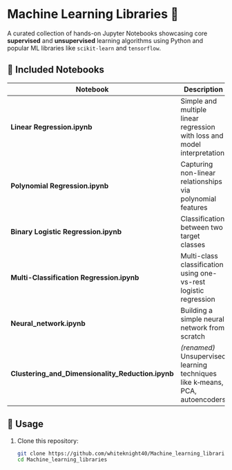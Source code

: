 # Machine Learning Libraries 🌟

A curated collection of hands-on Jupyter Notebooks showcasing core **supervised** and **unsupervised** learning algorithms using Python and popular ML libraries like `scikit-learn` and `tensorflow`.

## 📂 Included Notebooks

| Notebook | Description |
|---------|-------------|
| **Linear Regression.ipynb** | Simple and multiple linear regression with loss and model interpretation |
| **Polynomial Regression.ipynb** | Capturing non-linear relationships via polynomial features |
| **Binary Logistic Regression.ipynb** | Classification between two target classes |
| **Multi-Classification Regression.ipynb** | Multi-class classification using one-vs-rest logistic regression |
| **Neural_network.ipynb** | Building a simple neural network from scratch |
| **Clustering_and_Dimensionality_Reduction.ipynb** | *(renamed)* Unsupervised learning techniques like k‑means, PCA, autoencoders |

## 🚀 Usage

1. Clone this repository:
   ```bash
   git clone https://github.com/whiteknight40/Machine_learning_libraries.git
   cd Machine_learning_libraries
